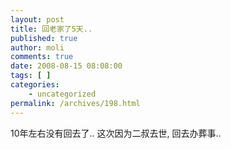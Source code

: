 ```yaml
---
layout: post
title: 回老家了5天..
published: true
author: moli
comments: true
date: 2008-08-15 08:08:00
tags: [ ]
categories:
    - uncategorized
permalink: /archives/198.html
---
```

10年左右没有回去了.. 这次因为二叔去世, 回去办葬事..